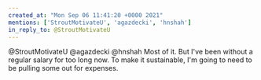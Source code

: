 ```yaml
---
created_at: "Mon Sep 06 11:41:20 +0000 2021"
mentions: ['StroutMotivateU', 'agazdecki', 'hnshah']
in_reply_to: @StroutMotivateU
---
```


@StroutMotivateU @agazdecki @hnshah Most of it. But I've been without a regular salary for too long now. To make it sustainable, I'm going to need to be pulling some out for expenses.
